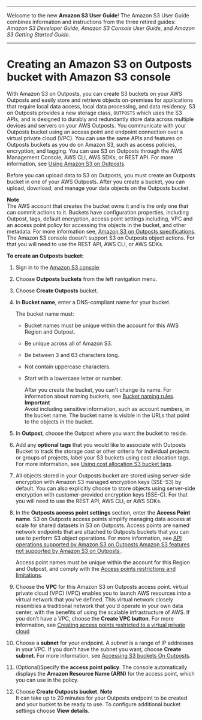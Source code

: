 --------

Welcome to the new **Amazon S3 User Guide**\! The Amazon S3 User Guide combines information and instructions from the three retired guides: *Amazon S3 Developer Guide*, *Amazon S3 Console User Guide*, and *Amazon S3 Getting Started Guide*\.

--------

# Creating an Amazon S3 on Outposts bucket with Amazon S3 console<a name="s3-outposts-create-bucket"></a>

With Amazon S3 on Outposts, you can create S3 buckets on your AWS Outposts and easily store and retrieve objects on\-premises for applications that require local data access, local data processing, and data residency\. S3 on Outposts provides a new storage class, `OUTPOSTS` which uses the S3 APIs, and is designed to durably and redundantly store data across multiple devices and servers on your AWS Outposts\. You communicate with your Outposts bucket using an access point and endpoint connection over a virtual private cloud \(VPC\)\. You can use the same APIs and features on Outposts buckets as you do on Amazon S3, such as access policies, encryption, and tagging\. You can use S3 on Outposts through the AWS Management Console, AWS CLI, AWS SDKs, or REST API\. For more information, see [Using Amazon S3 on Outposts](S3onOutposts.md)\.

Before you can upload data to S3 on Outposts, you must create an Outposts bucket in one of your AWS Outposts\. After you create a bucket, you can upload, download, and manage your data objects on the Outposts bucket\.

**Note**  
The AWS account that creates the bucket owns it and is the only one that can commit actions to it\. Buckets have configuration properties, including Outpost, tags, default encryption, access point settings including, VPC and an access point policy for accessing the objects in the bucket, and other metadata\. For more information see, [Amazon S3 on Outposts specifications](S3OnOutpostsRestrictionsLimitations.md#S3OnOutpostsSpecifications)\.  
The Amazon S3 console doesn’t support S3 on Outposts object actions\. For that you will need to use the REST API, AWS CLI, or AWS SDKs\.



**To create an Outposts bucket:**

1. Sign in to the [Amazon S3 console](https://console.aws.amazon.com/s3)\.

1. Choose **Outposts buckets** from the left navigation menu\.

1. Choose **Create Outposts** bucket\.

1. In **Bucket name**, enter a DNS\-compliant name for your bucket\.

   The bucket name must:
   + Bucket names must be unique within the account for this AWS Region and Outpost\.
   + Be unique across all of Amazon S3\.
   + Be between 3 and 63 characters long\.
   + Not contain uppercase characters\.
   + Start with a lowercase letter or number\.

     After you create the bucket, you can't change its name\. For information about naming buckets, see [Bucket naming rules](bucketnamingrules.md)\.
**Important**  
Avoid including sensitive information, such as account numbers, in the bucket name\. The bucket name is visible in the URLs that point to the objects in the bucket\.

1. In **Outpost**, choose the Outpost where you want the bucket to reside\. 

1. Add any **optional tags** that you would like to associate with Outposts Bucket to track the storage cost or other criteria for individual projects or groups of projects, label your S3 buckets using cost allocation tags\. For more information, see [Using cost allocation S3 bucket tags](CostAllocTagging.md)\.

1. All objects stored in your Outposts bucket are stored using server\-side encryption with Amazon S3 managed encryption keys \(SSE\-S3\) by default\. You can also explicitly choose to store objects using server\-side encryption with customer\-provided encryption keys \(SSE\-C\)\. For that you will need to use the REST API, AWS CLI, or AWS SDKs\.

1. In the **Outposts access point settings** section, enter the **Access Point name**\. S3 on Outposts access points simplify managing data access at scale for shared datasets in S3 on Outposts\. Access points are named network endpoints that are attached to Outposts buckets that you can use to perform S3 object operations\. For more information, see [API operations supported by Amazon S3 on Outposts Amazon S3 features not supported by Amazon S3 on Outposts ](S3OnOutpostsRestrictionsLimitations.md#S3OnOutpostsAPILimitations)\. 

   Access point names must be unique within the account for this Region and Outpost, and comply with the [Access points restrictions and limitations](access-points-restrictions-limitations.md)\.

1. Choose the **VPC** for this Amazon S3 on Outposts access point\. virtual private cloud \(VPC\) \(VPC\) enables you to launch AWS resources into a virtual network that you've defined\. This virtual network closely resembles a traditional network that you'd operate in your own data center, with the benefits of using the scalable infrastructure of AWS\. If you don’t have a VPC, choose the **Create VPC button**\. For more information, see [Creating access points restricted to a virtual private cloud](access-points-vpc.md)

1. Choose a **subnet** for your endpoint\. A *subnet* is a range of IP addresses in your VPC\. If you don't have the subnet you want, choose **Create subnet**\. For more information, see [Accessing S3 buckets On Outposts](https://docs.aws.amazon.com/AWSEC2/latest/UserGuide/ec2-security-groups.html)\. 

1. \(Optional\)Specify the **access point policy**\. The console automatically displays the **Amazon Resource Name \(ARN\)** for the access point, which you can use in the policy\.

1. Choose **Create Outposts bucket**\.
**Note**  
It can take up to 20 minutes for your Outposts endpoint to be created and your bucket to be ready to use\. To configure additional bucket settings choose **View details**\.